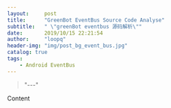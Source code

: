 ```yaml
---
layout:     post
title:      "GreenBot EventBus Source Code Analyse"
subtitle:   " \"greenBot eventbus 源码解析\""
date:       2019/10/15 22:21:54 
author:     "loopq"
header-img: "img/post_bg_event_bus.jpg"
catalog: true
tags:
    - Android EventBus
---
```


> "---"

Content

